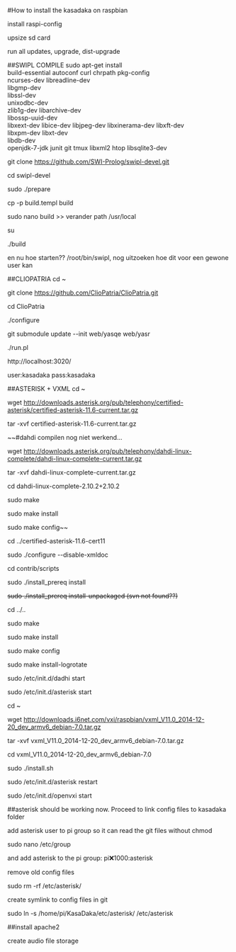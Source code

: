 #How to install the kasadaka on raspbian


install raspi-config

upsize sd card

run all updates, upgrade, dist-upgrade


##SWIPL COMPILE
sudo apt-get install \
        build-essential autoconf curl chrpath pkg-config \
        ncurses-dev libreadline-dev \
        libgmp-dev \
        libssl-dev \
        unixodbc-dev \
        zlib1g-dev libarchive-dev \
        libossp-uuid-dev \
        libxext-dev libice-dev libjpeg-dev libxinerama-dev libxft-dev \
        libxpm-dev libxt-dev \
        libdb-dev \
        openjdk-7-jdk junit git tmux libxml2 htop libsqlite3-dev

git clone https://github.com/SWI-Prolog/swipl-devel.git

cd swipl-devel

sudo ./prepare

cp -p build.templ build

sudo nano build >> verander path /usr/local

su

./build

en nu hoe starten?? /root/bin/swipl, nog uitzoeken hoe dit voor een gewone user kan


##CLIOPATRIA
cd ~

git clone https://github.com/ClioPatria/ClioPatria.git

cd ClioPatria

./configure

git submodule update --init web/yasqe web/yasr

./run.pl

http://localhost:3020/

user:kasadaka pass:kasadaka

##ASTERISK + VXML
cd ~

wget http://downloads.asterisk.org/pub/telephony/certified-asterisk/certified-asterisk-11.6-current.tar.gz

tar -xvf certified-asterisk-11.6-current.tar.gz

~~#dahdi compilen nog niet werkend...

wget http://downloads.asterisk.org/pub/telephony/dahdi-linux-complete/dahdi-linux-complete-current.tar.gz

tar -xvf dahdi-linux-complete-current.tar.gz

cd  dahdi-linux-complete-2.10.2+2.10.2

sudo make

sudo make install

sudo make config~~

cd ../certified-asterisk-11.6-cert11

sudo  ./configure --disable-xmldoc

cd contrib/scripts

sudo ./install_prereq install

~~sudo ./install_prereq install-unpackaged (svn not found??)~~

cd ../..

sudo make

sudo make install

sudo make config

sudo make install-logrotate


sudo /etc/init.d/dadhi start

sudo /etc/init.d/asterisk start

cd ~

wget http://downloads.i6net.com/vxi/raspbian/vxml_V11.0_2014-12-20_dev_armv6_debian-7.0.tar.gz

tar -xvf vxml_V11.0_2014-12-20_dev_armv6_debian-7.0.tar.gz

cd vxml_V11.0_2014-12-20_dev_armv6_debian-7.0

sudo ./install.sh


sudo /etc/init.d/asterisk restart

sudo /etc/init.d/openvxi start


##asterisk should be working now. Proceed to link config files to kasadaka folder

add asterisk user to pi group so it can read the git files without chmod

sudo nano /etc/group

and add asterisk to the pi group: pi:x:1000:asterisk

remove old config files

sudo rm -rf /etc/asterisk/

create symlink to config files in git

sudo ln -s /home/pi/KasaDaka/etc/asterisk/ /etc/asterisk

##install apache2

create audio file storage






